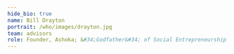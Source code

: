 ```yaml
---
hide_bio: true
name: Bill Drayton
portrait: /who/images/drayton.jpg
team: advisors
role: Founder, Ashoka; &#34;Godfather&#34; of Social Entrepreneurship
---
```


